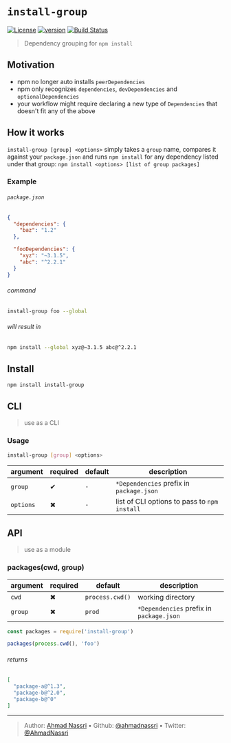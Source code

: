 # `install-group`

[![License][license-image]][license-url] [![version][npm-image]][npm-url] [![Build Status][circle-image]][circle-url]

> Dependency grouping for `npm install`

## Motivation

- npm no longer auto installs `peerDependencies`
- npm only recognizes `dependencies`, `devDependencies` and `optionalDependencies` 
- your workflow might require declaring a new type of `Dependencies` that doesn't fit any of the above

## How it works

`install-group [group] <options>` simply takes a `group` name, compares it against your `package.json` and runs `npm install` for any dependency listed under that group: `npm install <options> [list of group packages]`

### Example

###### `package.json`

```json
{
  "dependencies": {
    "baz": "1.2"
  },

  "fooDependencies": {
    "xyz": "~3.1.5",
    "abc": "^2.2.1"
  }
}
```

###### command

```bash
install-group foo --global
```

###### will result in

```bash
npm install --global xyz@~3.1.5 abc@^2.2.1
```

## Install

```bash
npm install install-group
```

## CLI

> use as a CLI

### Usage

```bash
install-group [group] <options>
```

| argument  | required | default | description                                  |
| --------- | -------- | ------- | -------------------------------------------- |
| `group`   | ✔        | `-`     | `*Dependencies` prefix in `package.json`     |
| `options` | ✖        | `-`     | list of CLI options to pass to `npm install` |

## API

> use as a module

### packages(cwd, group)

| argument  | required | default         | description                                  |
| --------- | -------- | --------------- | -------------------------------------------- |
| `cwd`     | ✖        | `process.cwd()` | working directory                            |
| `group`   | ✖        | `prod`          | `*Dependencies` prefix in `package.json`     |

```js
const packages = require('install-group')

packages(process.cwd(), 'foo')
```

###### returns

```json
[
  "package-a@^1.3",
  "package-b@^2.0",
  "package-b@^0"
]
```

---
> Author: [Ahmad Nassri](https://www.ahmadnassri.com/) &bull; 
> Github: [@ahmadnassri](https://github.com/ahmadnassri) &bull; 
> Twitter: [@AhmadNassri](https://twitter.com/AhmadNassri)

[license-url]: LICENSE
[license-image]: https://img.shields.io/github/license/ahmadnassri/node-install-group.svg?style=for-the-badge&logo=circleci

[circle-url]: https://circleci.com/gh/ahmadnassri/workflows/node-install-group
[circle-image]: https://img.shields.io/circleci/project/github/ahmadnassri/node-install-group/master.svg?style=for-the-badge&logo=circleci

[npm-url]: https://www.npmjs.com/package/install-group
[npm-image]: https://img.shields.io/npm/v/install-group.svg?style=for-the-badge&logo=npm
